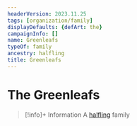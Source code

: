 ```yaml
---
headerVersion: 2023.11.25
tags: [organization/family]
displayDefaults: {defArt: the}
campaignInfo: []
name: Greenleafs
typeOf: family
ancestry: halfling
title: Greenleafs
---
```

# The Greenleafs
>[!info]+ Information
> A [halfling](<../../species/children-of-the-embodied-gods/halflings/halflings.md>) family
> 



